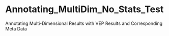 # Annotating_MultiDim_No_Stats_Test
Annotating Multi-Dimensional Results with VEP Results and Corresponding Meta Data
